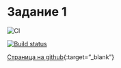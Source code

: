 # Задание 1

![CI](https://github.com/satriks/ajh_DOM_task1/actions/workflows/web.yml/badge.svg)

[![Build status](https://ci.appveyor.com/api/projects/status/enf1v1294t10x1eh?svg=true)](https://ci.appveyor.com/project/satriks/ajh-dom-task1)

[Страница на github](https://satriks.github.io/ajh_DOM_task1){:target=”_blank”}

